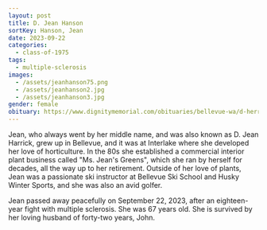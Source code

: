 ```yaml
---
layout: post
title: D. Jean Hanson
sortKey: Hanson, Jean
date: 2023-09-22
categories:
  - class-of-1975
tags:
  - multiple-sclerosis
images:
  - /assets/jeanhanson75.png
  - /assets/jeanhanson2.jpg
  - /assets/jeanhanson3.jpg
gender: female
obituary: https://www.dignitymemorial.com/obituaries/bellevue-wa/d-herrick-11473309
---
```

Jean, who always went by her middle name, and was also known as D. Jean Harrick, grew up in Bellevue, and it was at Interlake where she developed her love of horticulture. In the 80s she established a commercial interior plant business called "Ms. Jean's Greens", which she ran by herself for decades, all the way up to her retirement. Outside of her love of plants, Jean was a passionate ski instructor at Bellevue Ski School and Husky Winter Sports, and she was also an avid golfer.

Jean passed away peacefully on September 22, 2023, after an eighteen-year fight with multiple sclerosis. She was 67 years old. She is survived by her loving husband of forty-two years, John.
